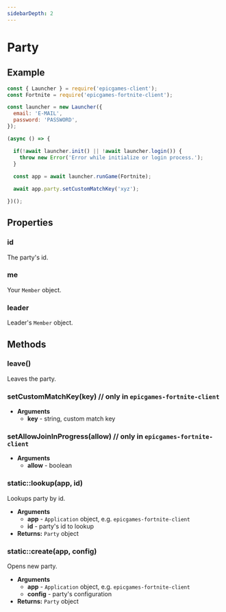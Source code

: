 ```yaml
---
sidebarDepth: 2
---
```


# Party

## Example
```javascript
const { Launcher } = require('epicgames-client');
const Fortnite = require('epicgames-fortnite-client');

const launcher = new Launcher({
  email: 'E-MAIL',
  password: 'PASSWORD',
});

(async () => {

  if(!await launcher.init() || !await launcher.login()) {
    throw new Error('Error while initialize or login process.');
  }
	
  const app = await launcher.runGame(Fortnite);

  await app.party.setCustomMatchKey('xyz');

})();
```

## Properties

### id
The party's id.

### me
Your `Member` object.

### leader
Leader's `Member` object.

## Methods

### leave()
Leaves the party.

### setCustomMatchKey(key) // only in `epicgames-fortnite-client`
- **Arguments**
  - **key** - string, custom match key

### setAllowJoinInProgress(allow) // only in `epicgames-fortnite-client`
- **Arguments**
  - **allow** - boolean

### static::lookup(app, id)
Lookups party by id.
- **Arguments**
  - **app** - `Application` object, e.g. `epicgames-fortnite-client`
  - **id** - party's id to lookup
- **Returns:** `Party` object

### static::create(app, config)
Opens new party.
- **Arguments**
  - **app** - `Application` object, e.g. `epicgames-fortnite-client`
  - **config** - party's configuration
- **Returns:** `Party` object